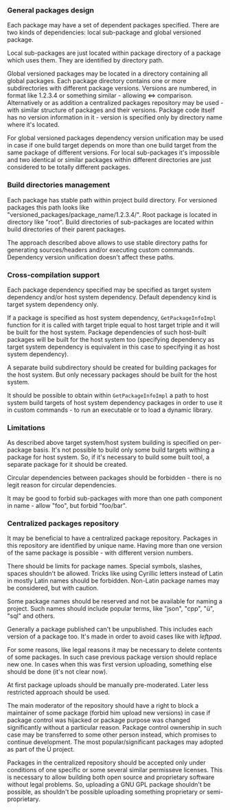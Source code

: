 ### General packages design

Each package may have a set of dependent packages specified.
There are two kinds of dependencies: local sub-package and global versioned package.

Local sub-packages are just located within package directory of a package which uses them.
They are identified by directory path.

Global versioned packages may be located in a directory containing all global packages.
Each package directory contains one or more subdirectories with different package versions.
Versions are numbered, in format like 1.2.3.4 or something similar - allowing <=> comparison.
Alternatively or as addition a centralized packages repository may be used - with similar structure of packages and their versions.
Package code itself has no version information in it - version is specified only by directory name where it's located.

For global versioned packages dependency version unification may be used in case if one build target depends on more than one build target from the same package of different versions.
For local sub-packages it's impossible and two identical or similar packages within different directories are just considered to be totally different packages.


### Build directories management

Each package has stable path within project build directory.
For versioned packages this path looks like "versioned_packages/package_name/1.2.3.4/".
Root package is located in directory like "root".
Build directories of sub-packages are located within build directories of their parent packages.

The approach described above allows to use stable directory paths for generating sources/headers and/or executing custom commands.
Dependency version unification doesn't affect these paths.


### Cross-compilation support

Each package dependency specified may be specified as target system dependency and/or host system dependency.
Default dependency kind is target system dependency only.

If a package is specified as host system dependency, `GetPackageInfoImpl` function for it is called with target triple equal to host target triple and it will be built for the host system.
Package dependencies of such host-built packages will be built for the host system too (specifying dependency as target system dependency is equivalent in this case to specifying it as host system dependency).

A separate build subdirectory should be created for building packages for the host system.
But only necessary packages should be built for the host system.

It should be possible to obtain within `GetPackageInfoImpl` a path to host system build targets of host system dependency packages in order to use it in custom commands - to run an executable or to load a dynamic library.


### Limitations

As described above target system/host system building is specified on per-package basis.
It's not possible to build only some build targets withing a package for host system.
So, if it's necessary to build some built tool, a separate package for it should be created.

Circular dependencies between packages should be forbidden - there is no legit reason for circular dependencies.

It may be good to forbid sub-packages with more than one path component in name - allow "foo", but forbid "foo/bar".


### Centralized packages repository

It may be beneficial to have a centralized package repository.
Packages in this repository are identified by unique name.
Having more than one version of the same package is possible - with different version numbers.

There should be limits for package names.
Special symbols, slashes, spaces shouldn't be allowed.
Tricks like using Cyrillic letters instead of Latin in mostly Latin names should be forbidden.
Non-Latin package names may be considered, but with caution.

Some package names should be reserved and not be available for naming a project.
Such names should include popular terms, like "json", "cpp", "ü", "sql" and others.

Generally a package published can't be unpublished.
This includes each version of a package too.
It's made in order to avoid cases like with _leftpad_.

For some reasons, like legal reasons it may be necessary to delete contents of some packages.
In such case previous package version should replace new one.
In cases when this was first version uploading, something else should be done (it's not clear now).

At first package uploads should be manually pre-moderated.
Later less restricted approach should be used.

The main moderator of the repository should have a right to block a maintainer of some package (forbid him upload new versions) in case if package control was hijacked or package purpose was changed significantly without a particular reason.
Package control ownership in such case may be transferred to some other person instead, which promises to continue development.
The most popular/significant packages may adopted as part of the Ü project.

Packages in the centralized repository should be accepted only under conditions of one specific or some several similar permisseve licenses.
This is necessary to allow building both open source and proprietary software without legal problems.
So, uploading a GNU GPL package shouldn't be possible, as shouldn't be possible uploading something proprietary or semi-proprietary.
